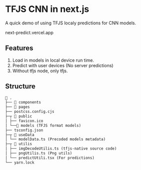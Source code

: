 # TFJS CNN in next.js

A quick demo of using TFJS localy predictions for CNN models.  

next-predict.vercel.app  

## Features
1. Load in models in local device run time.  
2. Predict with user devices (No server predictions)  
3. Without tfjs node, only tfjs.   

## Structure
```md
📂 .
├── 📂 components
├── 📂 pages
├── postcss.config.cjs
├─┬ 📂 public
│ ├── favicon.ico
│ └──📂 models (TFJS format models)
├── tsconfig.json
├─┬ 📂 useData
│ └── modelData.ts (Precoded models metadata)
├─┬ 📂 utilis
│ ├── imgDecodeUtilis.ts (tfjs-native source code)
│ ├── pngUtilis.ts (Png utils)
│ └── predictUtili.tsx (For predictions)
└── yarn.lock
```

